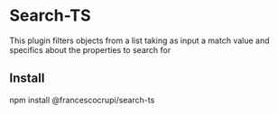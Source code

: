 # Search-TS
This plugin filters objects from a list taking as input a match value and specifics about the properties to search for

## Install
npm install @francescocrupi/search-ts